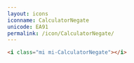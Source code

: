 ```yaml
---
layout: icons
iconname: CalculatorNegate
unicode: EA91
permalink: /icon/CalculatorNegate/
---
```


``` html
<i class="mi mi-CalculatorNegate"></i>
```
